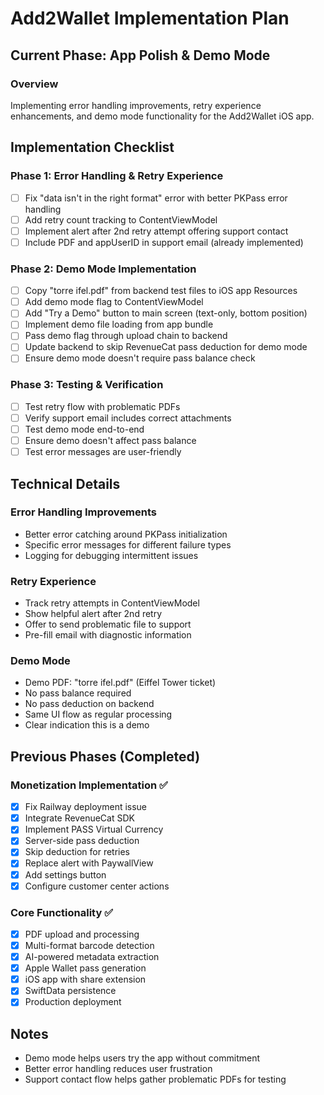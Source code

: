 # Add2Wallet Implementation Plan

## Current Phase: App Polish & Demo Mode

### Overview
Implementing error handling improvements, retry experience enhancements, and demo mode functionality for the Add2Wallet iOS app.

## Implementation Checklist

### Phase 1: Error Handling & Retry Experience
- [ ] Fix "data isn't in the right format" error with better PKPass error handling
- [ ] Add retry count tracking to ContentViewModel
- [ ] Implement alert after 2nd retry attempt offering support contact
- [ ] Include PDF and appUserID in support email (already implemented)

### Phase 2: Demo Mode Implementation
- [ ] Copy "torre ifel.pdf" from backend test files to iOS app Resources
- [ ] Add demo mode flag to ContentViewModel
- [ ] Add "Try a Demo" button to main screen (text-only, bottom position)
- [ ] Implement demo file loading from app bundle
- [ ] Pass demo flag through upload chain to backend
- [ ] Update backend to skip RevenueCat pass deduction for demo mode
- [ ] Ensure demo mode doesn't require pass balance check

### Phase 3: Testing & Verification
- [ ] Test retry flow with problematic PDFs
- [ ] Verify support email includes correct attachments
- [ ] Test demo mode end-to-end
- [ ] Ensure demo doesn't affect pass balance
- [ ] Test error messages are user-friendly

## Technical Details

### Error Handling Improvements
- Better error catching around PKPass initialization
- Specific error messages for different failure types
- Logging for debugging intermittent issues

### Retry Experience
- Track retry attempts in ContentViewModel
- Show helpful alert after 2nd retry
- Offer to send problematic file to support
- Pre-fill email with diagnostic information

### Demo Mode
- Demo PDF: "torre ifel.pdf" (Eiffel Tower ticket)
- No pass balance required
- No pass deduction on backend
- Same UI flow as regular processing
- Clear indication this is a demo

## Previous Phases (Completed)

### Monetization Implementation ✅
- [x] Fix Railway deployment issue
- [x] Integrate RevenueCat SDK
- [x] Implement PASS Virtual Currency
- [x] Server-side pass deduction
- [x] Skip deduction for retries
- [x] Replace alert with PaywallView
- [x] Add settings button
- [x] Configure customer center actions

### Core Functionality ✅
- [x] PDF upload and processing
- [x] Multi-format barcode detection
- [x] AI-powered metadata extraction
- [x] Apple Wallet pass generation
- [x] iOS app with share extension
- [x] SwiftData persistence
- [x] Production deployment

## Notes
- Demo mode helps users try the app without commitment
- Better error handling reduces user frustration
- Support contact flow helps gather problematic PDFs for testing